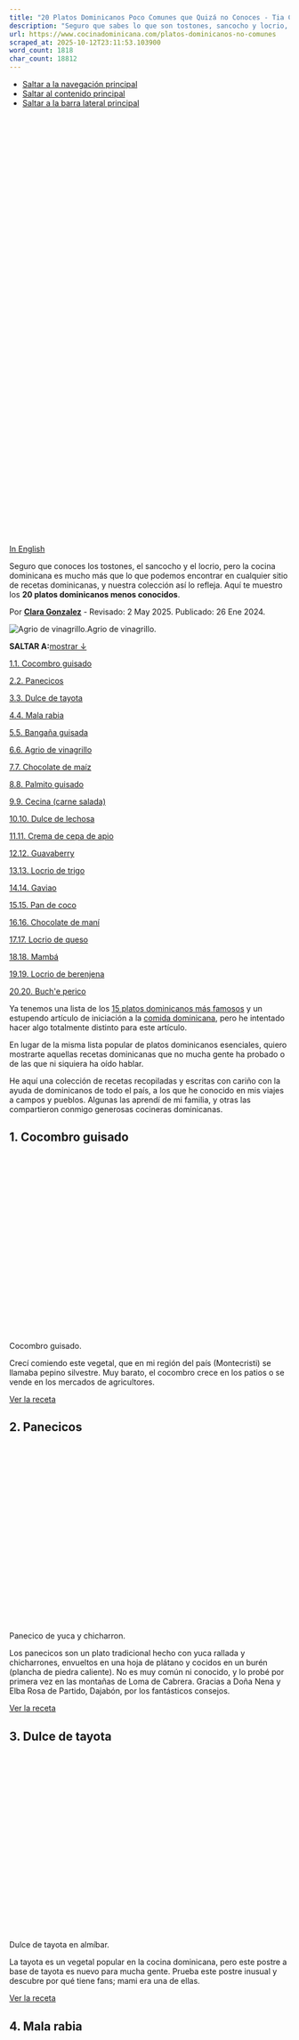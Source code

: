```yaml
---
title: "20 Platos Dominicanos Poco Comunes que Quizá no Conoces - Tia Clara"
description: "Seguro que sabes lo que son tostones, sancocho y locrio, pero déjame mostrarte algunos platos dominicanos que quizá nunca hayas probado."
url: https://www.cocinadominicana.com/platos-dominicanos-no-comunes
scraped_at: 2025-10-12T23:11:53.103900
word_count: 1818
char_count: 18812
---
```


- [Saltar a la navegación principal](https://www.cocinadominicana.com/platos-dominicanos-no-comunes#genesis-nav-primary)
- [Saltar al contenido principal](https://www.cocinadominicana.com/platos-dominicanos-no-comunes#genesis-content)
- [Saltar a la barra lateral principal](https://www.cocinadominicana.com/platos-dominicanos-no-comunes#genesis-sidebar-primary)

![Platos dominicanos menos conocidos.](data:image/svg+xml,%3Csvg%20xmlns='http://www.w3.org/2000/svg'%20viewBox='0%200%201000%201500'%3E%3C/svg%3E)

[In English](https://www.dominicancooking.com/uncommon-dominican-dishes)

Seguro que conoces los tostones, el sancocho y el locrio, pero la cocina dominicana es mucho más que lo que podemos encontrar en cualquier sitio de recetas dominicanas, y nuestra colección así lo refleja. Aquí te muestro los **20 platos dominicanos menos conocidos**.

Por **[Clara Gonzalez](https://www.cocinadominicana.com/clara-gonzalez)** \- Revisado: 2 May 2025. Publicado: 26 Ene 2024.

![Agrio de vinagrillo.](https://www.cocinadominicana.com/wp-content/uploads/2021/05/encurtido-vinagrillo-vinagre-agrio-ClaraGon0697.jpg)Agrio de vinagrillo.

**SALTAR A:**[mostrar ↓](https://www.cocinadominicana.com/platos-dominicanos-no-comunes#)

[1.1\. Cocombro guisado](https://www.cocinadominicana.com/platos-dominicanos-no-comunes#1-cocombro-guisado)

[2.2\. Panecicos](https://www.cocinadominicana.com/platos-dominicanos-no-comunes#2-panecicos)

[3.3\. Dulce de tayota](https://www.cocinadominicana.com/platos-dominicanos-no-comunes#3-dulce-de-tayota)

[4.4\. Mala rabia](https://www.cocinadominicana.com/platos-dominicanos-no-comunes#4-mala-rabia)

[5.5\. Bangaña guisada](https://www.cocinadominicana.com/platos-dominicanos-no-comunes#5-bangana-guisada)

[6.6\. Agrio de vinagrillo](https://www.cocinadominicana.com/platos-dominicanos-no-comunes#6-agrio-de-vinagrillo)

[7.7\. Chocolate de maíz](https://www.cocinadominicana.com/platos-dominicanos-no-comunes#7-chocolate-de-maiz)

[8.8\. Palmito guisado](https://www.cocinadominicana.com/platos-dominicanos-no-comunes#8-palmito-guisado)

[9.9\. Cecina (carne salada)](https://www.cocinadominicana.com/platos-dominicanos-no-comunes#9-cecina-carne-salada)

[10.10\. Dulce de lechosa](https://www.cocinadominicana.com/platos-dominicanos-no-comunes#10-dulce-de-lechosa)

[11.11\. Crema de cepa de apio](https://www.cocinadominicana.com/platos-dominicanos-no-comunes#11-crema-de-cepa-de-apio)

[12.12\. Guavaberry](https://www.cocinadominicana.com/platos-dominicanos-no-comunes#12-guavaberry)

[13.13\. Locrio de trigo](https://www.cocinadominicana.com/platos-dominicanos-no-comunes#13-locrio-de-trigo)

[14.14\. Gaviao](https://www.cocinadominicana.com/platos-dominicanos-no-comunes#14-gaviao)

[15.15\. Pan de coco](https://www.cocinadominicana.com/platos-dominicanos-no-comunes#15-pan-de-coco)

[16.16\. Chocolate de maní](https://www.cocinadominicana.com/platos-dominicanos-no-comunes#16-chocolate-de-mani)

[17.17\. Locrio de queso](https://www.cocinadominicana.com/platos-dominicanos-no-comunes#17-locrio-de-queso)

[18.18\. Mambá](https://www.cocinadominicana.com/platos-dominicanos-no-comunes#18-mamba)

[19.19\. Locrio de berenjena](https://www.cocinadominicana.com/platos-dominicanos-no-comunes#19-locrio-de-berenjena)

[20.20\. Buch'e perico](https://www.cocinadominicana.com/platos-dominicanos-no-comunes#20-buche-perico)

Ya tenemos una lista de los [15 platos dominicanos más famosos](https://www.cocinadominicana.com/platos-dominicanos-mas-famosos) y un estupendo artículo de iniciación a la [comida dominicana](https://www.cocinadominicana.com/platos-comida-dominicana), pero he intentado hacer algo totalmente distinto para este artículo.

En lugar de la misma lista popular de platos dominicanos esenciales, quiero mostrarte aquellas recetas dominicanas que no mucha gente ha probado o de las que ni siquiera ha oído hablar.

He aquí una colección de recetas recopiladas y escritas con cariño con la ayuda de dominicanos de todo el país, a los que he conocido en mis viajes a campos y pueblos. Algunas las aprendí de mi familia, y otras las compartieron conmigo generosas cocineras dominicanas.

## 1\. Cocombro guisado

![Cocombro guisado.](data:image/svg+xml,%3Csvg%20xmlns='http://www.w3.org/2000/svg'%20viewBox='0%200%201800%201201'%3E%3C/svg%3E)Cocombro guisado.

Crecí comiendo este vegetal, que en mi región del país (Montecristi) se llamaba pepino silvestre. Muy barato, el cocombro crece en los patios o se vende en los mercados de agricultores.

[Ver la receta](https://www.cocinadominicana.com/cocombro-pepino-del-monte-guisado)

## 2\. Panecicos

![Panecico de yuca y chicharron.](data:image/svg+xml,%3Csvg%20xmlns='http://www.w3.org/2000/svg'%20viewBox='0%200%201800%201201'%3E%3C/svg%3E)Panecico de yuca y chicharron.

Los panecicos son un plato tradicional hecho con yuca rallada y chicharrones, envueltos en una hoja de plátano y cocidos en un burén (plancha de piedra caliente). No es muy común ni conocido, y lo probé por primera vez en las montañas de Loma de Cabrera. Gracias a Doña Nena y Elba Rosa de Partido, Dajabón, por los fantásticos consejos.

[Ver la receta](https://www.cocinadominicana.com/panecicos-de-yuca)

## 3\. Dulce de tayota

![Dulce de tayota en almíbar.](data:image/svg+xml,%3Csvg%20xmlns='http://www.w3.org/2000/svg'%20viewBox='0%200%201800%201201'%3E%3C/svg%3E)Dulce de tayota en almíbar.

La tayota es un vegetal popular en la cocina dominicana, pero este postre a base de tayota es nuevo para mucha gente. Prueba este postre inusual y descubre por qué tiene fans; mami era una de ellas.

[Ver la receta](https://www.cocinadominicana.com/dulce-tayota-chayote)

## 4\. Mala rabia

![Dulce mala rabia.](data:image/svg+xml,%3Csvg%20xmlns='http://www.w3.org/2000/svg'%20viewBox='0%200%201800%201200'%3E%3C/svg%3E)Dulce mala rabia.

Vivía en Santo Domingo desde hacía muchos años y ya escribía para este sitio cuando oí hablar por primera vez de este plato. Por suerte, Doña Elsa, la abuela de mi amiga Ingrid, estaba disponible para guiarme en este postre inusual.

[Ver la receta](https://www.cocinadominicana.com/mala-rabia)

## 5\. Bangaña guisada

![Calabacita, güira o bangaña guisada.](data:image/svg+xml,%3Csvg%20xmlns='http://www.w3.org/2000/svg'%20viewBox='0%200%201800%201201'%3E%3C/svg%3E)Calabacita, güira o bangaña guisada.

Ésta es otra de esos vegetales poco comunes -la llamábamos calabacita- con las que crecí en Montecristi, aunque de niña no supe apreciarla. A mami le encantaba añadirla a la carne de cerdo, así que aquí tienes una de sus recetas.

[Ver la receta](https://www.cocinadominicana.com/calabacita-bangana-guisada)

## 6\. Agrio de vinagrillo

![Agrio de vinagrillo.](data:image/svg+xml,%3Csvg%20xmlns='http://www.w3.org/2000/svg'%20viewBox='0%200%201800%201201'%3E%3C/svg%3E)Agrio de vinagrillo.

Había una mata de vinagrillo cerca de mi colegio, y no era raro que los niños pasáramos a marotear; nos encantaba esta fruta superagria espolvoreada con sal. Pero los mayores preparaban este agrio de vinagrillo, un condimento picante avinagrado.

[Ver la receta](https://www.cocinadominicana.com/agrio-de-vinagrillo)

## 7\. Chocolate de maíz

![Chocolate de maíz.](data:image/svg+xml,%3Csvg%20xmlns='http://www.w3.org/2000/svg'%20viewBox='0%200%201800%201201'%3E%3C/svg%3E)Chocolate de maíz.

Ésta era una bebida que aparecía regularmente en nuestra mesa de fin de semana y una de las bebidas calientes favoritas de mis padres, pero si nunca has probado el "chocolate de [gofio](https://www.cocinadominicana.com/gofio-maiz)" o "chocolate de maíz", deberías hacerlo, puede que también te encante.

[Ver la receta](https://www.cocinadominicana.com/chocolate-de-maiz)

## 8\. Palmito guisado

![Palmito guisado.](data:image/svg+xml,%3Csvg%20xmlns='http://www.w3.org/2000/svg'%20viewBox='0%200%201800%201201'%3E%3C/svg%3E)Cocombro guisado.

Tuve que esperar hasta que me mudé a Santo Domingo en mi adolescencia para probar este plato por primera vez. Afortunadamente, para entonces ya existía una alternativa al palmito -cuya recolección o venta es ilegal- y estaba disponible en los supermercados. Gracias a mi tía Iluminada por darme a conocer este plato.

[Ver la receta](https://www.cocinadominicana.com/como-hacer-palmito-guisado)

## 9\. Cecina (carne salada)

![Carne salada, tocino o cecina guisada.](data:image/svg+xml,%3Csvg%20xmlns='http://www.w3.org/2000/svg'%20viewBox='0%200%201800%201201'%3E%3C/svg%3E)Carne salada, tocino o cecina guisada.

Este era un alimento básico de mi infancia, y aunque sólo consumíamos la versión con carne de chivo, la carne salada también puede hacerse con carne de cerdo o de res. Creada como forma de alargar la vida útil de la carne antes de los años de la refrigeración, tiene su encanto, y me encantan los cambios de textura y los sabores fuertes que crea el proceso. Así hacían la cecina mi abuela y mi mamá.

[Ver la receta](https://www.cocinadominicana.com/carne-salada-tocino)

## 10\. Dulce de lechosa

![Dulce de lechosa.](data:image/svg+xml,%3Csvg%20xmlns='http://www.w3.org/2000/svg'%20viewBox='0%200%201800%201201'%3E%3C/svg%3E)Dulce de lechosa.

Los dulces en almíbar, o postres de fruta confitada, son muy populares en nuestro país, y hay casi tantos como frutas. No tan infrecuente como el Dulce de tayota, pero tampoco tan popular como el [Dulce de cereza](https://www.cocinadominicana.com/dulce-de-cereza-en-almibar), el Dulce de lechoza verde es mi segunda receta de lechosa favorita, seguida de la [Batida de lechosa](https://www.cocinadominicana.com/batida-de-lechosa).

[Ver la receta](https://www.cocinadominicana.com/dulce-de-lechosa-papaya-verde)

## 11\. Crema de cepa de apio

![Crema de cepa de apio.](data:image/svg+xml,%3Csvg%20xmlns='http://www.w3.org/2000/svg'%20viewBox='0%200%201800%201201'%3E%3C/svg%3E)Crema de cepa de apio.

Recién llegada a la cocina dominicana, la cepa de apio crece bien en las montañas de Constanza, y se ha convertido en un popular vívere dominicano. Ahora se encuentra fácilmente en los supermercados locales, y esta Crema de cepa de apio es el primer plato que encontramos hace más de una década en la parte más fría del país.

[Ver la receta](https://www.cocinadominicana.com/crema-cepa-de-apio)

## 12\. Guavaberry

![Guavaberry.](data:image/svg+xml,%3Csvg%20xmlns='http://www.w3.org/2000/svg'%20viewBox='0%200%201800%201200'%3E%3C/svg%3E)Guavaberry.

Hecha famosa por Juan Luís Guerra en su homenaje a la [cultura cocola](https://www.cocinadominicana.com/cultura-comida-cocola), el Guavaberry es una bebida tradicional que se sirve por Navidad en San Pedro de Macorís. Hizo falta un viaje a San Pedro, y una receta amablemente compartida por la Sra. Dunker-Lambert, experta en cultura y comida Cocola. Gracias a ella y a su sobrino Juan, aprendí a hacer guavaberry, y me ayudaron a hacerme con un poco de Arrayán, el nombre dominicano de la fruta guavaberry.

[Ver la receta](https://www.cocinadominicana.com/guavaberry-licor-receta)

## 13\. Locrio de trigo

![Plato de Locrio de trigo con longaniza](data:image/svg+xml,%3Csvg%20xmlns='http://www.w3.org/2000/svg'%20viewBox='0%200%201800%201201'%3E%3C/svg%3E)Locrio de trigo.

Los orígenes de este plato único no son necesariamente evidentes. Según algunas fuentes, incluida mami, el trigo y el sorgo se introdujeron como sustitutos del arroz en los años 60 y 70, cuando aumentaron las donaciones de alimentos de [USAID](https://www.usaid.gov/dominican-republic/6-decades-of-partnership) a la República Dominicana. Lo comí de niña pequeña cuando acompañaba a mi mamá a una escuela rural donde empezó su carrera de maestra, y había un programa de almuerzos para los niños desfavorecidos que asistían a estas escuelas. El sorgo desapareció de nuestras dietas, pero el Locrio de trigo se quedó. Esta es la receta de mami.

[Ver la receta](https://www.cocinadominicana.com/locrio-de-trigo)

## 14\. Gaviao

![Gaviao navideño (chocolate navideño dominicano).](data:image/svg+xml,%3Csvg%20xmlns='http://www.w3.org/2000/svg'%20viewBox='0%200%201800%201201'%3E%3C/svg%3E)Gaviao.

Ésta es la última incorporación a esta lista de recetas. Incluso alguien como yo, que ha visitado Dajabón innumerables veces, desconocía por completo su existencia. Se trata de una tradición muy regional de Dajabón y Santiago Rodríguez que el resto del país desconoce. Gracias a Denisse y Luisa por sus recetas y consejos.

[Ver la receta](https://www.cocinadominicana.com/gaviao-navideno-dominicano)

## 15\. Pan de coco

![Pan de coco.](data:image/svg+xml,%3Csvg%20xmlns='http://www.w3.org/2000/svg'%20viewBox='0%200%201800%201201'%3E%3C/svg%3E)Pan de coco.

El pan de coco -o yaniqueque de Samaná- es un tipo de pan plano que se elabora en Samaná. Conocí este plato en un viaje a Playa Rincón Samaná a principios de la década de 2000. Tuve la suerte de poder llevar a su casa a una vendedora ambulante que tuvo la amabilidad de compartir su receta y mostrarme el proceso en su cocina. Estés donde estés, doña Franca, gracias por compartir su receta.

[Ver la receta](https://www.cocinadominicana.com/pan-coco-samana)

## 16\. Chocolate de maní

!["Chocolate" de Maní servido con pan de agua.](data:image/svg+xml,%3Csvg%20xmlns='http://www.w3.org/2000/svg'%20viewBox='0%200%201800%201201'%3E%3C/svg%3E)Chocolate de maní.

Otro clásico de La Línea, y pilar de los desayunos de fin de semana de mi familia, el chocolate de maní se elabora con pasta de maní, y es una bebida caliente con leche cremosa y deliciosa. Si a ti también te gustan el maní, te encantará esta receta.

[Ver la receta](https://www.cocinadominicana.com/chocolate-de-mani)

## 17\. Locrio de queso

![Locrio de queso.](data:image/svg+xml,%3Csvg%20xmlns='http://www.w3.org/2000/svg'%20viewBox='0%200%201800%201201'%3E%3C/svg%3E)Locrio de queso.

Este era un plato que mami servía en raras ocasiones, y no fue hasta que empecé a escribir sobre cocina dominicana que me enteré por otros lectores que no era algo único de mi familia. Con algunos cambios que en mi opinión lo mejoran, esta está basada en la receta de mami.

[Ver la receta](https://www.cocinadominicana.com/locrio-de-queso)

## 18\. Mambá

![Mambá (Mantequilla de Maní a la Dominicana)](data:image/svg+xml,%3Csvg%20xmlns='http://www.w3.org/2000/svg'%20viewBox='0%200%201813%201201'%3E%3C/svg%3E)Mambá.

En casa nunca teníamos mantequilla de maní al estilo americano. En cambio, Mambá había casi siempre en nuestra nevera. El mambá es un plato que compartimos con Haití, y posiblemente por eso es tan popular en La Línea. Es una industria artesanal en nuestro país y solía ser muy popular como merienda escolar hace varias décadas, con vendedores alrededor de las escuelas públicas vendiendo trozos de Casabe untados con esta sabrosa mantequilla de maní salada. Aunque nunca lo hicimos en casa, ésta es una recreación de mi mambá favorito.

[Ver la receta](https://www.cocinadominicana.com/mamba-mantequilla-mani)

## 19\. Locrio de berenjena

![Locrio de berenjena (arroz con berenjena).](data:image/svg+xml,%3Csvg%20xmlns='http://www.w3.org/2000/svg'%20viewBox='0%200%201800%201201'%3E%3C/svg%3E)Locrio de berenjena

Este es nuevo para mí, y me enteré de este plato por Joe, miembro de nuestro equipo. Coincidí con él que la receta original podría ser más apetitosa, así que hice algunos cambios, y la verdad es que resultó un fantástico [plato vegetariano](https://www.cocinadominicana.com/recetas/vegetarianas).

[Ver la receta](https://www.cocinadominicana.com/locrio-de-berenjena)

## 20\. Buch'e perico

[![Buche perico (caldo de maíz).](data:image/svg+xml,%3Csvg%20xmlns='http://www.w3.org/2000/svg'%20viewBox='0%200%201798%201200'%3E%3C/svg%3E)](https://www.cocinadominicana.com/buche-perico-guiso-maiz) Buche perico.

Un nombre raro para un cocido muy apetitoso. El maíz es su ingrediente base -de ahí el nombre- y es originario de Moca y alrededores. Servido tradicionalmente como sustituto de las [Habichuelas guisadas](https://www.cocinadominicana.com/habichuelas-guisadas-receta), yo lo prefiero como sopa.

[Ver la receta](https://www.cocinadominicana.com/buche-perico-guiso-maiz)

¿Has probado alguno de estos platos? ¿Sientes curiosidad por alguno de ellos? Házmelo saber en los comentarios, ¡me encantaría saber que piensas!

![Tía Clara](data:image/svg+xml,%3Csvg%20xmlns='http://www.w3.org/2000/svg'%20viewBox='0%200%20125%2028'%3E%3C/svg%3E)

## Más Herencia y Cultura Dominicana

- [![Longaniza rendida con tayota.](data:image/svg+xml,%3Csvg%20xmlns='http://www.w3.org/2000/svg'%20viewBox='0%200%20360%20360'%3E%3C/svg%3E)\\
El Arte de Rendir: Platos de Carne con Vegetales Dominicanos](https://www.cocinadominicana.com/rendir-carne-vegetales)
- [![Repollo guisado.](data:image/svg+xml,%3Csvg%20xmlns='http://www.w3.org/2000/svg'%20viewBox='0%200%20360%20360'%3E%3C/svg%3E)\\
Ser Vegetariano en la República Dominicana](https://www.cocinadominicana.com/vegetariano-republica-dominicana)
- [![Guandules.](data:image/svg+xml,%3Csvg%20xmlns='http://www.w3.org/2000/svg'%20viewBox='0%200%20360%20360'%3E%3C/svg%3E)\\
Como Traducimos Platos e Ingredientes Dominicanos al Inglés](https://www.cocinadominicana.com/ingredientes-dominicanos-ingles)
- [![Ingredientes para preparación de receta.](data:image/svg+xml,%3Csvg%20xmlns='http://www.w3.org/2000/svg'%20viewBox='0%200%20360%20360'%3E%3C/svg%3E)\\
El Arte de Escribir Recetas Dominicanas: Estandarizando la Tradición](https://www.cocinadominicana.com/escribir-recetas-dominicanas)

- [Share on Facebook](https://www.facebook.com/sharer/sharer.php?u=https%3A%2F%2Fwww.cocinadominicana.com%2Fplatos-dominicanos-no-comunes&t=20%20Platos%20Dominicanos%20Poco%20Comunes%20que%20Quiz%C3%A1%20no%20Conoces%20-%20Tia%20Clara "Share on Facebook")
- [Share on WhatsApp](https://wa.me/?text=https%3A%2F%2Fwww.cocinadominicana.com%2Fplatos-dominicanos-no-comunes+20%20Platos%20Dominicanos%20Poco%20Comunes%20que%20Quiz%C3%A1%20no%20Conoces%20-%20Tia%20Clara "Share on WhatsApp")
- [Send over email](mailto:?subject=20%20Platos%20Dominicanos%20Poco%20Comunes%20que%20Quiz%C3%A1%20no%20Conoces%20-%20Tia%20Clara&body=https%3A%2F%2Fwww.cocinadominicana.com%2Fplatos-dominicanos-no-comunes "Send over email")
- [Share on Reddit](https://www.reddit.com/submit?url=https%3A%2F%2Fwww.cocinadominicana.com%2Fplatos-dominicanos-no-comunes&title=20%20Platos%20Dominicanos%20Poco%20Comunes%20que%20Quiz%C3%A1%20no%20Conoces%20-%20Tia%20Clara "Share on Reddit")

Label

Rating RecetaRating Receta

Nombre\*

Email\*

Δ

Label

Rating RecetaRating Receta

Nombre\*

Email\*

Δ

Este sitio usa Akismet para reducir el spam. [Aprende cómo se procesan los datos de tus comentarios.](https://akismet.com/privacy/)

6 Commentarios

Populares

RecientesViejos

Inline Feedbacks

View all comments

Load More Comments

wpDiscuz

Insert

You are going to send email to

Send

Move Comment

Move